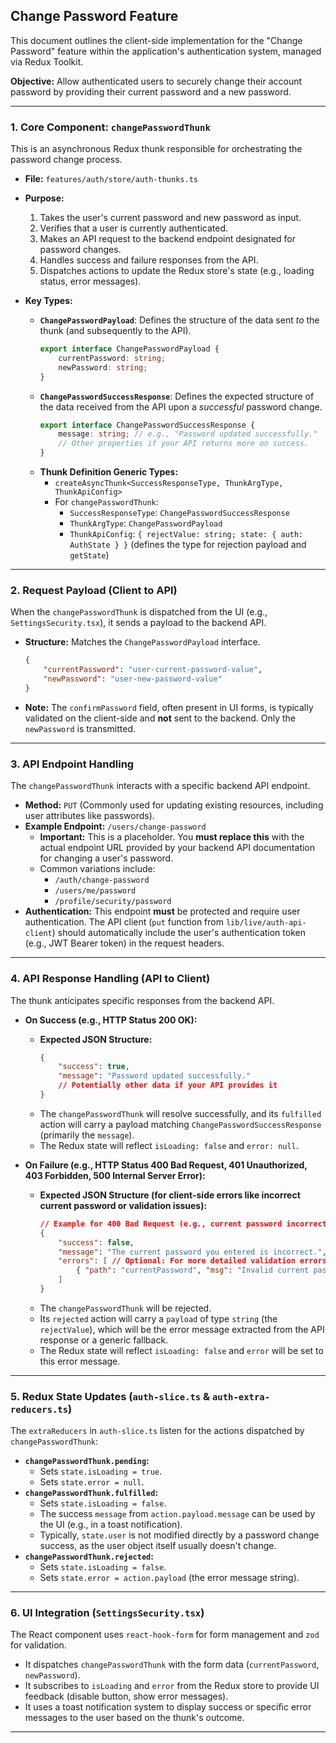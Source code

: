 ## Change Password Feature

This document outlines the client-side implementation for the "Change Password" feature within the application's authentication system, managed via Redux Toolkit.

**Objective:** Allow authenticated users to securely change their account password by providing their current password and a new password.

---

### 1. Core Component: `changePasswordThunk`

This is an asynchronous Redux thunk responsible for orchestrating the password change process.

*   **File:** `features/auth/store/auth-thunks.ts`
*   **Purpose:**
    1.  Takes the user's current password and new password as input.
    2.  Verifies that a user is currently authenticated.
    3.  Makes an API request to the backend endpoint designated for password changes.
    4.  Handles success and failure responses from the API.
    5.  Dispatches actions to update the Redux store's state (e.g., loading status, error messages).

*   **Key Types:**
    *   **`ChangePasswordPayload`**: Defines the structure of the data sent *to* the thunk (and subsequently to the API).
        ```typescript
        export interface ChangePasswordPayload {
            currentPassword: string;
            newPassword: string;
        }
        ```
    *   **`ChangePasswordSuccessResponse`**: Defines the expected structure of the data received from the API upon a *successful* password change.
        ```typescript
        export interface ChangePasswordSuccessResponse {
            message: string; // e.g., "Password updated successfully."
            // Other properties if your API returns more on success.
        }
        ```
    *   **Thunk Definition Generic Types:**
        *   `createAsyncThunk<SuccessResponseType, ThunkArgType, ThunkApiConfig>`
        *   For `changePasswordThunk`:
            *   `SuccessResponseType`: `ChangePasswordSuccessResponse`
            *   `ThunkArgType`: `ChangePasswordPayload`
            *   `ThunkApiConfig`: `{ rejectValue: string; state: { auth: AuthState } }` (defines the type for rejection payload and `getState`)

---

### 2. Request Payload (Client to API)

When the `changePasswordThunk` is dispatched from the UI (e.g., `SettingsSecurity.tsx`), it sends a payload to the backend API.

*   **Structure:** Matches the `ChangePasswordPayload` interface.
    ```json
    {
        "currentPassword": "user-current-password-value",
        "newPassword": "user-new-password-value"
    }
    ```
*   **Note:** The `confirmPassword` field, often present in UI forms, is typically validated on the client-side and **not** sent to the backend. Only the `newPassword` is transmitted.

---

### 3. API Endpoint Handling

The `changePasswordThunk` interacts with a specific backend API endpoint.

*   **Method:** `PUT` (Commonly used for updating existing resources, including user attributes like passwords).
*   **Example Endpoint:** `/users/change-password`
    *   **Important:** This is a placeholder. You **must replace this** with the actual endpoint URL provided by your backend API documentation for changing a user's password.
    *   Common variations include:
        *   `/auth/change-password`
        *   `/users/me/password`
        *   `/profile/security/password`
*   **Authentication:** This endpoint **must** be protected and require user authentication. The API client (`put` function from `lib/live/auth-api-client`) should automatically include the user's authentication token (e.g., JWT Bearer token) in the request headers.

---

### 4. API Response Handling (API to Client)

The thunk anticipates specific responses from the backend API.

*   **On Success (e.g., HTTP Status 200 OK):**
    *   **Expected JSON Structure:**
        ```json
        {
            "success": true,
            "message": "Password updated successfully."
            // Potentially other data if your API provides it
        }
        ```
    *   The `changePasswordThunk` will resolve successfully, and its `fulfilled` action will carry a payload matching `ChangePasswordSuccessResponse` (primarily the `message`).
    *   The Redux state will reflect `isLoading: false` and `error: null`.

*   **On Failure (e.g., HTTP Status 400 Bad Request, 401 Unauthorized, 403 Forbidden, 500 Internal Server Error):**
    *   **Expected JSON Structure (for client-side errors like incorrect current password or validation issues):**
        ```json
        // Example for 400 Bad Request (e.g., current password incorrect)
        {
            "success": false,
            "message": "The current password you entered is incorrect.",
            "errors": [ // Optional: For more detailed validation errors
                { "path": "currentPassword", "msg": "Invalid current password." }
            ]
        }
        ```
    *   The `changePasswordThunk` will be rejected.
    *   Its `rejected` action will carry a `payload` of type `string` (the `rejectValue`), which will be the error message extracted from the API response or a generic fallback.
    *   The Redux state will reflect `isLoading: false` and `error` will be set to this error message.

---

### 5. Redux State Updates (`auth-slice.ts` & `auth-extra-reducers.ts`)

The `extraReducers` in `auth-slice.ts` listen for the actions dispatched by `changePasswordThunk`:

*   **`changePasswordThunk.pending`:**
    *   Sets `state.isLoading = true`.
    *   Sets `state.error = null`.
*   **`changePasswordThunk.fulfilled`:**
    *   Sets `state.isLoading = false`.
    *   The success `message` from `action.payload.message` can be used by the UI (e.g., in a toast notification).
    *   Typically, `state.user` is not modified directly by a password change success, as the user object itself usually doesn't change.
*   **`changePasswordThunk.rejected`:**
    *   Sets `state.isLoading = false`.
    *   Sets `state.error = action.payload` (the error message string).

---

### 6. UI Integration (`SettingsSecurity.tsx`)

The React component uses `react-hook-form` for form management and `zod` for validation.

*   It dispatches `changePasswordThunk` with the form data (`currentPassword`, `newPassword`).
*   It subscribes to `isLoading` and `error` from the Redux store to provide UI feedback (disable button, show error messages).
*   It uses a toast notification system to display success or specific error messages to the user based on the thunk's outcome.

---